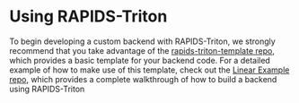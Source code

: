 <!--
Copyright (c) 2021, NVIDIA CORPORATION.

Licensed under the Apache License, Version 2.0 (the "License");
you may not use this file except in compliance with the License.
You may obtain a copy of the License at

    http://www.apache.org/licenses/LICENSE-2.0

Unless required by applicable law or agreed to in writing, software
distributed under the License is distributed on an "AS IS" BASIS,
WITHOUT WARRANTIES OR CONDITIONS OF ANY KIND, either express or implied.
See the License for the specific language governing permissions and
limitations under the License.
-->

# Using RAPIDS-Triton

To begin developing a custom backend with RAPIDS-Triton, we strongly recommend
that you take advantage of the [rapids-triton-template
repo](https://github.com/rapidsai/rapids-triton-template), which provides a
basic template for your backend code. For a detailed example of how to make use
of this template, check out the [Linear Example
repo](https://github.com/rapidsai/rapids-triton-linear-example), which provides
a complete walkthrough of how to build a backend using RAPIDS-Triton

<!-- TODO(wphicks): Fill out the rest of these usage docs -->
